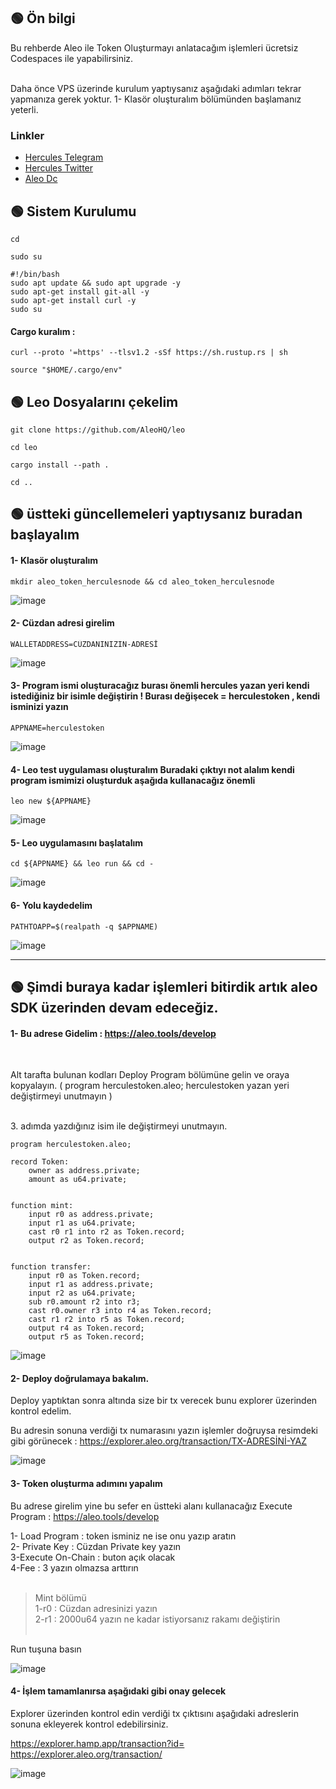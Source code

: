 ## 🟢 Ön bilgi

Bu rehberde Aleo ile Token Oluşturmayı anlatacağım işlemleri ücretsiz Codespaces ile yapabilirsiniz.  <br><br>

Daha önce VPS üzerinde kurulum yaptıysanız aşağıdaki adımları tekrar yapmanıza gerek yoktur. 1- Klasör oluşturalım bölümünden başlamanız yeterli.


 ### Linkler
 * [Hercules Telegram](https://t.me/HerculesNode)
 * [Hercules Twitter](https://twitter.com/HerculesNode)
 * [Aleo Dc](https://discord.gg/aleohq)


## 🟢 Sistem Kurulumu

```shell
cd
```

```shell
sudo su
```


```shell
#!/bin/bash
sudo apt update && sudo apt upgrade -y
sudo apt-get install git-all -y
sudo apt-get install curl -y
sudo su
```

#### Cargo kuralım : 

```shell
curl --proto '=https' --tlsv1.2 -sSf https://sh.rustup.rs | sh
```
```shell
source "$HOME/.cargo/env"
```

## 🟢 Leo Dosyalarını çekelim

```shell
git clone https://github.com/AleoHQ/leo
```
```shell
cd leo
```
```shell
cargo install --path .
```

```shell
cd ..
```

## 🟢  üstteki güncellemeleri yaptıysanız buradan başlayalım

#### 1- Klasör oluşturalım

```shell
mkdir aleo_token_herculesnode && cd aleo_token_herculesnode
```

![image](https://github.com/HerculesNode/Aleo-Contract-Deploy/assets/101635385/16243d42-a49d-46b3-8519-d0902521f5b4)


#### 2- Cüzdan adresi girelim 

```shell
WALLETADDRESS=CÜZDANINIZIN-ADRESİ
```

![image](https://github.com/HerculesNode/Aleo-Contract-Deploy/assets/101635385/6828fcf1-901c-4b62-bbe0-ca5bf027e8d2)


#### 3- Program ismi oluşturacağız burası önemli hercules yazan yeri kendi istediğiniz bir isimle değiştirin !  Burası değişecek = herculestoken  , kendi isminizi yazın 

```shell
APPNAME=herculestoken
```

![image](https://github.com/HerculesNode/Aleo-Token-Create/assets/101635385/d408b62a-e9ff-4778-a462-960e7e155e4a)



#### 4- Leo test uygulaması oluşturalım  Buradaki çıktıyı not alalım kendi program ismimizi oluşturduk aşağıda kullanacağız önemli

```shell
leo new ${APPNAME}
```

![image](https://github.com/HerculesNode/Aleo-Token-Create/assets/101635385/2989b1ae-e62c-4f23-af4f-da3d47dc1c04)


#### 5- Leo uygulamasını başlatalım

```shell
cd ${APPNAME} && leo run && cd -
```

![image](https://github.com/HerculesNode/Aleo-Token-Create/assets/101635385/b840f235-e343-462a-9674-14458c06a639)


#### 6- Yolu kaydedelim

```shell
PATHTOAPP=$(realpath -q $APPNAME)
```

![image](https://github.com/HerculesNode/Aleo-Contract-Deploy/assets/101635385/24179275-b6e7-4b52-926a-5d5068a549e2)


<hr> 



## 🟢 Şimdi buraya kadar işlemleri bitirdik artık aleo SDK üzerinden devam edeceğiz. 

#### 1- Bu adrese Gidelim :  https://aleo.tools/develop

<br> 

Alt tarafta bulunan kodları Deploy Program bölümüne gelin ve oraya kopyalayın.  (  program herculestoken.aleo; herculestoken yazan yeri değiştirmeyi unutmayın )

<br> 3. adımda yazdığınız isim ile değiştirmeyi unutmayın.

```shell
program herculestoken.aleo;

record Token:
    owner as address.private;
    amount as u64.private;


function mint:
    input r0 as address.private;
    input r1 as u64.private;
    cast r0 r1 into r2 as Token.record;
    output r2 as Token.record;


function transfer:
    input r0 as Token.record;
    input r1 as address.private;
    input r2 as u64.private;
    sub r0.amount r2 into r3;
    cast r0.owner r3 into r4 as Token.record;
    cast r1 r2 into r5 as Token.record;
    output r4 as Token.record;
    output r5 as Token.record;
```


![image](https://github.com/HerculesNode/Aleo-Token-Create/assets/101635385/8de185f6-91f3-4e44-aad7-1552613ff15c)

#### 2- Deploy doğrulamaya bakalım.

Deploy yaptıktan sonra altında size bir tx verecek bunu explorer üzerinden kontrol edelim.  <br> 

Bu adresin sonuna verdiği tx numarasını yazın işlemler doğruysa resimdeki gibi görünecek :  https://explorer.aleo.org/transaction/TX-ADRESİNİ-YAZ

![image](https://github.com/HerculesNode/Aleo-Token-Create/assets/101635385/c2ffe4f9-4c0f-49ee-ab91-f1edcaf73f38)


#### 3- Token oluşturma adımını yapalım

Bu adrese girelim yine bu sefer en üstteki alanı kullanacağız Execute Program : https://aleo.tools/develop

1- Load Program  : token isminiz ne ise onu yazıp aratın <br>
2- Private Key : Cüzdan Private key yazın <br>
3-Execute On-Chain : buton açık olacak <br>
4-Fee : 3 yazın olmazsa arttırın <br> <br>

> Mint bölümü <br>
1-r0 : Cüzdan adresinizi yazın <br>
2-r1 : 2000u64  yazın ne kadar istiyorsanız rakamı değiştirin <br><br>

Run tuşuna basın  <br>



![image](https://github.com/HerculesNode/Aleo-Token-Create/assets/101635385/8d5e743d-8fa5-4a27-aed6-8da9bacde915)


#### 4- İşlem tamamlanırsa aşağıdaki gibi onay gelecek


Explorer üzerinden kontrol edin verdiği tx çıktısını aşağıdaki adreslerin sonuna ekleyerek kontrol edebilirsiniz. <br> 

https://explorer.hamp.app/transaction?id= <br>
https://explorer.aleo.org/transaction/ <br>

![image](https://github.com/HerculesNode/Aleo-Token-Create/assets/101635385/b1b07be8-b8fa-4f2f-b18b-e496c1fd3b41)




